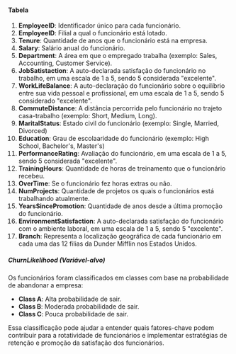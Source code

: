 #### Tabela

1. **EmployeeID**: Identificador único para cada funcionário.
1. **EmployeeID**: Filial a qual o funcionário está lotado.
1. **Tenure**: Quantidade de anos que o funcionário está na empresa.
1. **Salary**: Salário anual do funcionário.
1. **Department**: A área em que o empregado trabalha (exemplo: Sales, Accounting, Customer Service).
1. **JobSatistaction**: A auto-declarada satisfação do funcionário no trabalho, em uma escala de 1 a 5, sendo 5 considerada "excelente".
1. **WorkLifeBalance**: A auto-declaração do funcionário sobre o equilíbrio entre sua vida pessoal e profissional, em uma escala de 1 a 5, sendo 5 considerado "excelente".
1. **CommuteDistance**: A distância percorrida pelo funcionário no trajeto casa-trabalho (exemplo: Short, Medium, Long).
1. **MaritalStatus**: Estado civil do funcionário (exemplo: Single, Married, Divorced)
1. **Education**: Grau de escolaaridade do funcionário (exemplo: High School, Bachelor's, Master's)
1. **PerformanceRating**: Avaliação do funcionário, em uma escala de 1 a 5, sendo 5 considerada "excelente".
1. **TrainingHours**: Quantidade de horas de treinamento que o funcionário recebeu.
1. **OverTime**: Se o funcionário fez horas extras ou não.
1. **NumProjects**: Quantidade de projetos os quais o funcionários está trabalhando atualmente.
1. **YearsSincePromotion**: Quantidade de anos desde a última promoção do funcionário.
1. **EnvironmentSatisfaction**: A auto-declarada satisfação do funcionário com o ambiente laboral, em uma escala de 1 a 5, sendo 5 "excelente".
1. **Branch**: Representa a localização geográfica de cada funcionário em cada uma das 12 filias da Dunder Mifflin nos Estados Unidos.

##### ChurnLikelihood (Variável-alvo)

Os funcionários foram classificados em classes com base na probabilidade de abandonar a empresa:

- **Class A**: Alta probabilidade de sair.
- **Class B**: Moderada probabilidade de sair.
- **Class C**: Pouca probabilidade de sair.

Essa classificação pode ajudar a entender quais fatores-chave podem contribuir para a rotatividade de funcionários e implementar estratégias de retenção e promoção da satisfação dos funcionários. 
